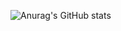 ![Anurag's GitHub stats](https://github-readme-stats.vercel.app/api?username=KuyaGit&show_icons=true&theme=transparent)
